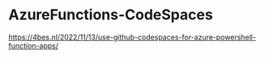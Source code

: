 # AzureFunctions-CodeSpaces

<https://4bes.nl/2022/11/13/use-github-codespaces-for-azure-powershell-function-apps/>
